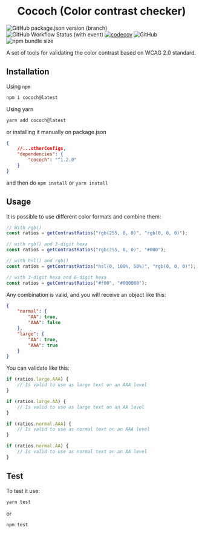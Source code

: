 <h1 align="center">
    Cococh (Color contrast checker)
</h1>

![GitHub package.json version (branch)](https://img.shields.io/github/package-json/v/dallegos/cococh/main?label=version)
![GitHub Workflow Status (with event)](https://img.shields.io/github/actions/workflow/status/dallegos/cococh/main.yml)
[![codecov](https://codecov.io/gh/dallegos/cococh/branch/main/graph/badge.svg?token=SQY9HTTXOK)](https://codecov.io/gh/dallegos/cococh)
![GitHub](https://img.shields.io/github/license/dallegos/cococh)
![npm bundle size](https://img.shields.io/bundlephobia/min/cococh?label=size)


A set of tools for validating the color contrast based on WCAG 2.0 standard.

## Installation

Using `npm`

```bash
npm i cococh@latest
```

Using yarn

```bash
yarn add cococh@latest
```

or installing it manually on package.json

```json
{
    //...otherConfigs,
    "dependencies": {
        "cococh": "^1.2.0"
    }   
}
```

and then do `npm install` or `yarn install`

## Usage

It is possible to use different color formats and combine them:

```js
// With rgb()
const ratios = getContrastRatios("rgb(255, 0, 0)", "rgb(0, 0, 0)");

// with rgb() and 3-digit hexa
const ratios = getContrastRatios("rgb(255, 0, 0)", "#000");

// with hsl() and rgb()
const ratios = getContrastRatios("hsl(0, 100%, 50%)", "rgb(0, 0, 0)");

// with 3-digit hexa and 6-digit hexa
const ratios = getContrastRatios("#f00", "#000000");
```

Any combination is valid, and you will receive an object like this:

```json
{
    "normal": {
        "AA": true,
        "AAA": false
    },
    "large": {
        "AA": true,
        "AAA": true
    }
}
```

You can validate like this:

```js
if (ratios.large.AAA) {
    // Is valid to use as large text on an AAA level
}

if (ratios.large.AA) {
    // Is valid to use as large text on an AA level
}

if (ratios.normal.AAA) {
    // Is valid to use as normal text on an AAA level
}

if (ratios.normal.AA) {
    // Is valid to use as normal text on an AA level
}
```

## Test

To test it use:

```bash
yarn test
```

or

```bash
npm test
```
